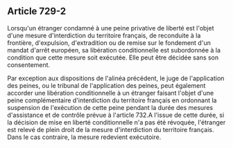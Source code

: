 Article 729-2
----
Lorsqu'un étranger condamné à une peine privative de liberté est l'objet d'une
mesure d'interdiction du territoire français, de reconduite à la frontière,
d'expulsion, d'extradition ou de remise sur le fondement d'un mandat d'arrêt
européen, sa libération conditionnelle est subordonnée à la condition que cette
mesure soit exécutée. Elle peut être décidée sans son consentement.

Par exception aux dispositions de l'alinéa précédent, le juge de l'application
des peines, ou le tribunal de l'application des peines, peut également accorder
une libération conditionnelle à un étranger faisant l'objet d'une peine
complémentaire d'interdiction du territoire français en ordonnant la suspension
de l'exécution de cette peine pendant la durée des mesures d'assistance et de
contrôle prévue à l'article 732.A l'issue de cette durée, si la décision de mise
en liberté conditionnelle n'a pas été révoquée, l'étranger est relevé de plein
droit de la mesure d'interdiction du territoire français. Dans le cas contraire,
la mesure redevient exécutoire.
